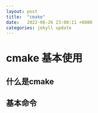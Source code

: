 ```yaml
---
layout: post
title:  "cmake"
date:   2022-06-26 23:00:11 +0800
categories: jekyll update
---
```


# cmake 基本使用

## 什么是cmake

## 基本命令
